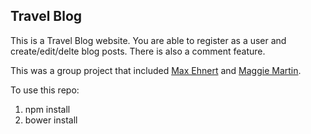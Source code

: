 ## Travel Blog

This is a Travel Blog website.
You are able to register as a user and create/edit/delte blog posts. There is also a comment feature.


This was a group project that included [Max Ehnert](github.com/maxehenrt) and [Maggie Martin](github.com/maggiemartin).

To use this repo:
1. npm install
2. bower install
